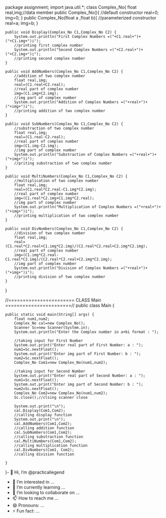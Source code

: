 package assignment;
import java.util.*;
 class Complex_No{
	float real,img;//data  member
	public Complex_No(){
		//default constructor
		real=0;
		img=0;
	}
	public Complex_No(float a ,float b){
		//parameterized constructor
		real=a;
		img=b;
	}
	
	public void Display(Complex_No C1,Complex_No C2) {
		System.out.println("First Complex Numbers =("+C1.real+")+("+C1.img+")i");
		//printing first complex number
		System.out.println("Second Complex Numbers =("+C2.real+")+("+C2.img+")i");
		//printing second complex number
	}
	
	public void AddNumbers(Complex_No C1,Complex_No C2) {
		//addition of two complex number
		float real,img;
		real=(C1.real+C2.real);
		//real part of complex number
		img=(C1.img+C2.img);
		//img part of complex number
		System.out.println("Addition of Complex Numbers =("+real+")+("+img+")i");
		//printing addition of two complex number
	}
	
	public void SubNumbers(Complex_No C1,Complex_No C2) {
		//substraction of two complex number
		float real,img;
		real=(C1.real-C2.real);
		//real part of complex number
		img=(C1.img-C2.img);
		//img part of complex number
		System.out.println("Substraction of Complex Numbers =("+real+")+("+img+")i");
		//priting substraction of two complex number
	}
	
	public void MultiNumbers(Complex_No C1,Complex_No C2) {
		//multiplication of two complex number
		float real,img;
		real=(C1.real*C2.real-C1.img*C2.img);
		//real part of complex number
		img=(C1.real*C2.img+C1.img*C2.real);
		//img part of complex number
		System.out.println("Multiplication of Complex Numbers =("+real+")+("+img+")i");
		//printing multiplication of two complex number
	}
	
	public void DivNumbers(Complex_No C1,Complex_No C2) {
		//division of two complex number
		float real,img;
		real=(C1.real*C2.real+C1.img*C2.img)/(C2.real*C2.real+C2.img*C2.img);
		//real part of complex number
		img=(C1.img*C2.real-C1.real*C2.img)/(C2.real*C2.real+C2.img*C2.img);
		//img part of complex number
		System.out.println("Division of Complex Numbers =("+real+")+("+img+")i");
		//printing division of two complex number
	}

}

//======================= CLASS Main =======================//
public class Main {

	public static void main(String[] args) {
		float num1,num2;
		Complex_No cal=new Complex_No();
		Scanner Sc=new Scanner(System.in);
		System.out.println("Enter the Complex number in a+bi format : ");
		
		//taking input for First Number
		System.out.print("Enter real part of First Number: a : ");
		num1=Sc.nextFloat();
		System.out.print("Enter img part of First Number: b : ");
		num2=Sc.nextFloat();
		Complex_No Com1=new Complex_No(num1,num2);
		
		//taking input for Second Number
		System.out.print("Enter real part of Second Number: a : ");
		num1=Sc.nextFloat();
		System.out.print("Enter img part of Second Number: b : ");
		num2=Sc.nextFloat();
		Complex_No Com2=new Complex_No(num1,num2);
		Sc.close();//clsing scanner close
		
		System.out.print("\n");
		cal.Display(Com1,Com2);
		//calling display function 
		System.out.print("\n");
		cal.AddNumbers(Com1,Com2);
		//calling addition function 
		cal.SubNumbers(Com1,Com2);
		//calling substraction function 
		cal.MultiNumbers(Com1,Com2);
		//calling multiplication function 
		cal.DivNumbers(Com1, Com2);
		//calling division function 
		
	}

}- 👋 Hi, I’m @practicallegend
- 👀 I’m interested in ...
- 🌱 I’m currently learning ...
- 💞️ I’m looking to collaborate on ...
- 📫 How to reach me ...
- 😄 Pronouns: ...
- ⚡ Fun fact: ...

<!---
practicallegend/practicallegend is a ✨ special ✨ repository because its `README.md` (this file) appears on your GitHub profile.
You can click the Preview link to take a look at your changes.
--->
